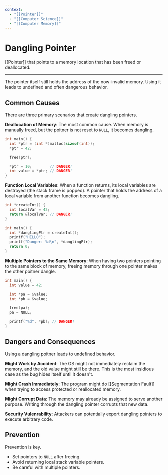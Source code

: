 ```yaml
---
context:
  - "[[Pointer]]"
  - "[[Computer Science]]"
  - "[[Computer Memory]]"
---
```


# Dangling Pointer

[[Pointer]] that points to a memory location that has been freed or deallocated.

---

The pointer itself still holds the address of the now-invalid memory. Using it leads to undefined and often dangerous behavior.

## Common Causes

There are three primary scenarios that create dangling pointers.

**Deallocation of Memory**: The most common cause. When memory is manually freed, but the poitner is not reset to `NULL`, it becomes dangling.

```c
int main() {
  int *ptr = (int *)malloc(sizeof(int));
  *ptr = 42;

  free(ptr);

  *ptr = 10;        // DANGER!
  int value = *ptr; // DANGER!
}
```

**Function Local Variables**: When a function returns, its local variables are destroyed (the stack frame is popped). A pointer that holds the address of a local variable from another function becomes dangling.

```c
int *createInt() {
  int localVar = 42;
  return &localVar; // DANGER!
}

int main() {
  int *danglingPtr = createInt();
  printf("HELLO");
  printf("Danger: %d\n", *danglingPtr);
  return 0;
}
```

**Multiple Pointers to the Same Memory**: When having two pointers pointing to the same block of memory, freeing memory through one pointer makes the other poitner dangle.

```c
int main() {
  int value = 42;

  int *pa = &value;
  int *pb = &value;

  free(pa);
  pa = NULL;

  printf("%d", *pb); // DANGER!
}
```

## Dangers and Consequences

Using a dangling poitner leads to undefined behavior.

**Might Work by Accident**: The OS might not immediately reclaim the memory, and the old value might still be there. This is the most insidious case as the bug hides itself until it doesn't.

**Might Crash Immediately**: The program might do [[Segmentation Fault]] when trying to access protected or reallocated memory.

**Might Corrupt Data**: The memory may already be assigned to serve another purpose. Writing through the dangling pointer corrupts that new data.

**Security Vulenrability**: Attackers can potentially export dangling pointers to execute arbitrary code.

## Prevention

Prevention is key.

- Set pointers to `NULL` after freeing.
- Avoid returning local stack variable pointers.
- Be careful with multiple pointers.

